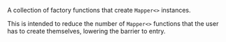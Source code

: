 A collection of factory functions that create `Mapper<>` instances.

This is intended to reduce the number of `Mapper<>` functions
that the user has to create themselves, lowering the barrier to entry.